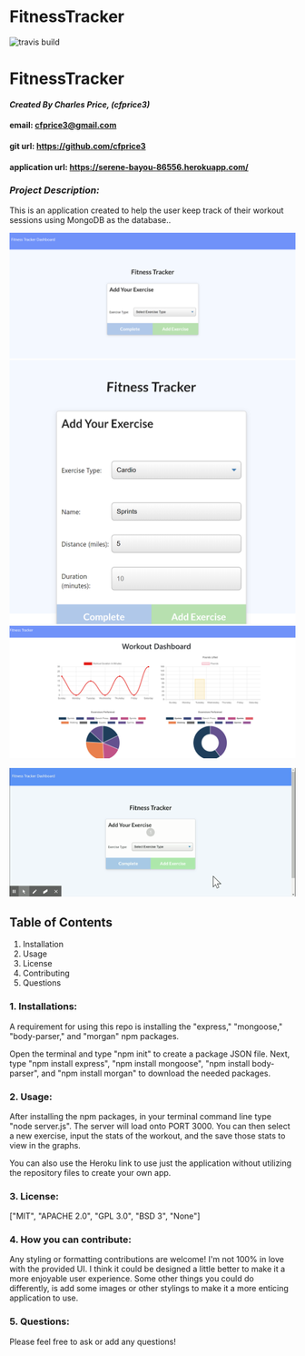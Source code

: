 # FitnessTracker


![travis build](https://travis-ci.com/cfprice3/FitnessTracker?branch=master)
# **FitnessTracker**

#### *Created By Charles Price, (cfprice3)*
#### email: cfprice3@gmail.com
#### git url: https://github.com/cfprice3
#### application url: https://serene-bayou-86556.herokuapp.com/


### *Project Description:*
This is an application created to help the user keep track of their workout sessions using MongoDB as the database..


![ScreenShot](public/assets/img/screenshot1.png)
![ScreenShot](public/assets/img/screenshot2.png)
![ScreenShot](public/assets/img/screenshot3.png)

![Gif Example](public/assets/img/trackergif.gif)


 ## **Table of Contents**
 1. Installation
 2. Usage
 3. License
 4. Contributing
 5. Questions



### **1. Installations:**
A requirement for using this repo is installing the "express," "mongoose," "body-parser," and "morgan" npm packages.

Open the terminal and type "npm init" to create a package JSON file.  Next, type "npm install express", "npm install mongoose", "npm install body-parser", and "npm install morgan" to download the needed packages.


### **2. Usage:**
After installing the npm packages, in your terminal command line type "node server.js". The server will load onto PORT 3000.  You can then select a new exercise, input the stats of the workout, and the save those stats to view in the graphs.

You can also use the Heroku link to use just the application without utilizing the repository files to create your own app.


### **3. License:**
["MIT", "APACHE 2.0", "GPL 3.0", "BSD 3", "None"]


### **4. How you can contribute:**
Any styling or formatting contributions are welcome!  I'm not 100% in love with the provided UI.  I think it could be designed a little better to make it a more enjoyable user experience.  Some other things you could do differently, is add some images or other stylings to make it a more enticing application to use.



### **5. Questions:**
Please feel free to ask or add any questions!